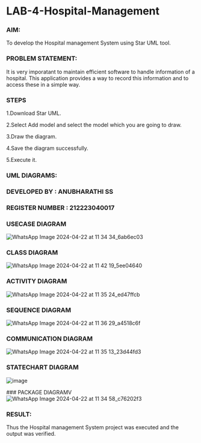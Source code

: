 # LAB-4-Hospital-Management
### AIM:
To develop the Hospital management System using Star UML tool.
### PROBLEM STATEMENT:
It is very imporatant to maintain efficient software to handle information of a hospital.
This application provides a way to record this information and to access these in a simple way.

### STEPS
1.Download Star UML.

2.Select Add model and select the model which you are going to draw.

3.Draw the diagram.

4.Save the diagram successfully.

5.Execute it.

### UML DIAGRAMS:
### DEVELOPED BY : ANUBHARATHI SS
### REGISTER NUMBER : 212223040017
### USECASE DIAGRAM
![WhatsApp Image 2024-04-22 at 11 34 34_6ab6ec03](https://github.com/23012653/LAB-4-Hospital-Management/assets/150777517/7367472d-3e54-4bd5-b3ed-b848877a241f)

### CLASS DIAGRAM
![WhatsApp Image 2024-04-22 at 11 42 19_5ee04640](https://github.com/23012653/LAB-4-Hospital-Management/assets/150777517/00a5b184-2523-4bd6-a00c-610151ee829b)

### ACTIVITY DIAGRAM
![WhatsApp Image 2024-04-22 at 11 35 24_ed47ffcb](https://github.com/23012653/LAB-4-Hospital-Management/assets/150777517/c186aa97-046b-4b6d-af89-4c18fdaf793f)

### SEQUENCE DIAGRAM
![WhatsApp Image 2024-04-22 at 11 36 29_a4518c6f](https://github.com/23012653/LAB-4-Hospital-Management/assets/150777517/ed393563-dae2-40dc-9fd0-a4318e57c040)

### COMMUNICATION DIAGRAM
![WhatsApp Image 2024-04-22 at 11 35 13_23d44fd3](https://github.com/23012653/LAB-4-Hospital-Management/assets/150777517/802e638d-8751-430d-bdc6-7072750ff6d7)

### STATECHART DIAGRAM
![image](https://github.com/23012653/LAB-4-Hospital-Management/assets/150777517/cafb13ea-c235-405f-ac2f-42de8789e0fd)

### PACKAGE DIAGRAMV
![WhatsApp Image 2024-04-22 at 11 34 58_c76202f3](https://github.com/23012653/LAB-4-Hospital-Management/assets/150777517/08c69a98-8111-41dc-a3ee-00afadf3899a)



### RESULT:
Thus the Hospital management System project was executed and the output was verified.
